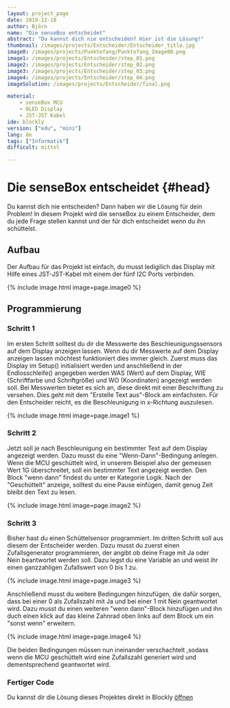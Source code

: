 ```yaml
---
layout: project_page  
date: 2019-12-18  
author: Björn
name: "Die senseBox entscheidet"
abstract: "Du kannst dich nie entscheiden? Hier ist die Lösung!" 
thumbnail: /images/projects/Entscheider/Entscheider_title.jpg
image0: /images/projects/Punktefang/Punktefang_Image00.png
image1: /images/projects/Entscheider/step_01.png
image2: /images/projects/Entscheider/step_02.png
image3: /images/projects/Entscheider/step_03.png
image4: /images/projects/Entscheider/step_04.png
imageSolution: /images/projects/Entscheider/final.png

material: 
    - senseBox MCU 
    - OLED Display
    - JST-JST Kabel
ide: blockly
version: ["edu", "mini"]    
lang: de 
tags: ["Informatik"] 
difficult: mittel 

---
```

# Die senseBox entscheidet  {#head}

Du kannst dich nie entscheiden? Dann haben wir die Lösung für dein Problem! In diesem Projekt wird die senseBox zu einem Entscheider, dem du jede Frage stellen kannst und der für dich entscheidet wenn du ihn schüttelst.

## Aufbau 
Der Aufbau für das Projekt ist einfach, du musst ledigilich das Display mit Hilfe eines JST-JST-Kabel mit einem der fünf I2C Ports verbinden.

{% include image.html image=page.image0 %}

## Programmierung

### Schritt 1

Im ersten Schritt solltest du dir die Messwerte des Beschleunigungssensors auf dem Display anzeigen lassen.
Wenn du dir Messwerte auf dem Display anzeigen lassen möchtest funktioniert dies immer gleich. Zuerst muss das Display im Setup() initialisiert werden und anschließend in der Endlosschleife() angegeben werden WAS (Wert) auf dem Display, WIE (Schriftfarbe und Schriftgröße) und WO (Koordinaten) angezeigt werden soll. Bei Messwerten bietet es sich an, diese direkt mit einer Beschriftung zu versehen. Dies geht mit dem "Erstelle Text aus"-Block am einfachsten.
Für den Entscheider reicht, es die Beschleunigung in x-Richtung auszulesen.

 {% include image.html image=page.image1 %}

### Schritt 2
Jetzt soll je nach Beschleunigung ein bestimmter Text auf dem Display angezeigt werden. Dazu musst du eine "Wenn-Dann"-Bedingung anlegen. Wenn die MCU geschüttelt wird, in unserem Beispiel also der gemessen Wert 1G überschreitet, soll ein bestimmter Text angezeigt werden.
Den Block "wenn dann" findest du unter er Kategorie Logik. Nach der "Geschüttelt" anzeige, solltest du eine Pause einfügen, damit genug Zeit bleibt den Text zu lesen.

 {% include image.html image=page.image2 %}

### Schritt 3

Bisher hast du einen Schüttelsensor programmiert. Im dritten Schritt soll aus diesem der Entscheider werden. Dazu musst du zuerst einen Zufallsgenerator programmieren, der angibt ob deine Frage mit Ja oder Nein beantwortet werden soll. Dazu legst du eine Variable an und weist ihr einen ganzzahligen Zufallswert von 0 bis 1 zu. 

{% include image.html image=page.image3 %}

Anschließend musst du weitere Bedingungen hinzufügen, die dafür sorgen, dass bei einer 0 als Zufallszahl mit Ja und bei einer 1 mit Nein geantwortet wird. Dazu musst du einen weiteren "wenn dann"-Block hinzufügen und ihn duch einen klick auf das kleine Zahnrad oben links auf dem Block um ein "sonst wenn" erweitern.

{% include image.html image=page.image4 %}

Die beiden Bedingungen müssen nun ineinander verschachtelt ,sodass wenn die MCU geschüttelt wird eine Zufallszahl generiert wird und dementsprechend geantwortet wird.

### Fertiger Code
Du kannst dir die Lösung dieses Projektes direkt in Blockly [öffnen](https://blockly.sensebox.de/ardublockly/index.html?board=sensebox-mcu&gallery=projects/entscheidet)